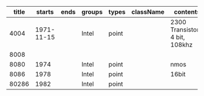 title | starts | ends | groups | types | className | contents
-- | -- |-- |-- |-- | -- | --
4004 | 1971-11-15 | | Intel | point| | 2300 Transistors, 4 bit, 108khz
8008 | | | | | |
8080 | 1974 | | Intel | point | | nmos
8086 | 1978 | | Intel | point | | 16bit
80286 | 1982 | | Intel | point | | 
